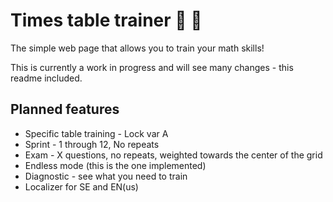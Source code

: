 # Times table trainer 🧠 📃
The simple web page that allows you to train your math skills!

This is currently a work in progress and will see many changes - this readme included.

## Planned features
* Specific table training - Lock var A
* Sprint - 1 through 12, No repeats
* Exam - X questions, no repeats, weighted towards the center of the grid
* Endless mode (this is the one implemented)
* Diagnostic - see what you need to train
* Localizer for SE and EN(us)